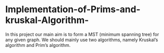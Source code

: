 # Implementation-of-Prims-and-kruskal-Algorithm-

In this project our main aim is to form a MST (minimum spanning tree) for any given graph. We should mainly use two algorithms, namely Kruskal’s algorithm and Prim’s algorithm. 


